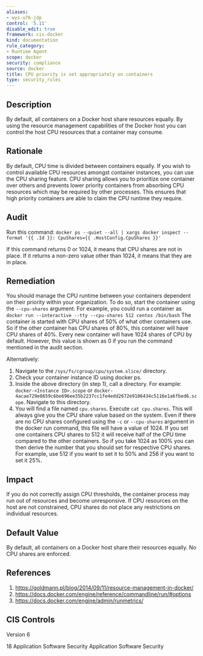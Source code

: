 ```yaml
---
aliases:
- wys-u76-jdp
control: '5.11'
disable_edit: true
framework: cis-docker
kind: documentation
rule_category:
- Runtime Agent
scope: docker
security: compliance
source: docker
title: CPU priority is set appropriately on containers
type: security_rules
---
```


## Description

By default, all containers on a Docker host share resources equally. By using the resource management capabilities of the Docker host you can control the host CPU resources that a container may consume.

## Rationale

By default, CPU time is divided between containers equally. If you wish to control available CPU resources amongst container instances, you can use the CPU sharing feature. CPU sharing allows you to prioritize one container over others and prevents lower priority containers from absorbing CPU resources which may be required by other processes. This ensures that high priority containers are able to claim the CPU runtime they require.

## Audit

Run this command: `docker ps --quiet --all | xargs docker inspect --format '{{ .Id }}: CpuShares={{ .HostConfig.CpuShares }}'` 

If this command returns 0 or 1024, it means that CPU shares are not in place. If it returns a non-zero value other than 1024, it means that they are in place.

## Remediation

You should manage the CPU runtime between your containers dependent on their priority within your organization. To do so, start the container using the `--cpu-shares` argument. For example, you could run a container as `docker run --interactive --tty --cpu-shares 512 centos /bin/bash` The container is started with CPU shares of 50% of what other containers use. So if the other container has CPU shares of 80%, this container will have CPU shares of 40%. Every new container will have 1024 shares of CPU by default. However, this value is shown as 0 if you run the command mentioned in the audit section.


Alternatively:

1. Navigate to the `/sys/fs/cgroup/cpu/system.slice/` directory.
2. Check your container instance ID using docker ps.
3. Inside the above directory (in step 1), call a directory. For example: `docker-<Instance ID>.scope` or `docker-4acae729e8659c6be696ee35b2237cc1fe4edd2672e9186434c5116e1a6fbed6.scope`. Navigate to this directory.
4. You will find a file named `cpu.shares`. Execute `cat cpu.shares`. This will always give you the CPU share value based on the system. Even if there are no CPU shares configured using the `-c` or `--cpu-shares` argument in the docker run command, this file will have a value of 1024. If you set one containers CPU shares to 512 it will receive half of the CPU time compared to the other containers. So if you take 1024 as 100% you can then derive the number that you should set for respective CPU shares. For example, use 512 if you want to set it to 50% and 256 if you want to set it 25%.

## Impact

If you do not correctly assign CPU thresholds, the container process may run out of resources and become unresponsive. If CPU resources on the host are not constrained, CPU shares do not place any restrictions on individual resources.

## Default Value

By default, all containers on a Docker host share their resources equally. No CPU shares are enforced.

## References

1. https://goldmann.pl/blog/2014/09/11/resource-management-in-docker/
2. https://docs.docker.com/engine/reference/commandline/run/#options
3. https://docs.docker.com/engine/admin/runmetrics/

## CIS Controls

Version 6

18 Application Software Security Application Software Security
